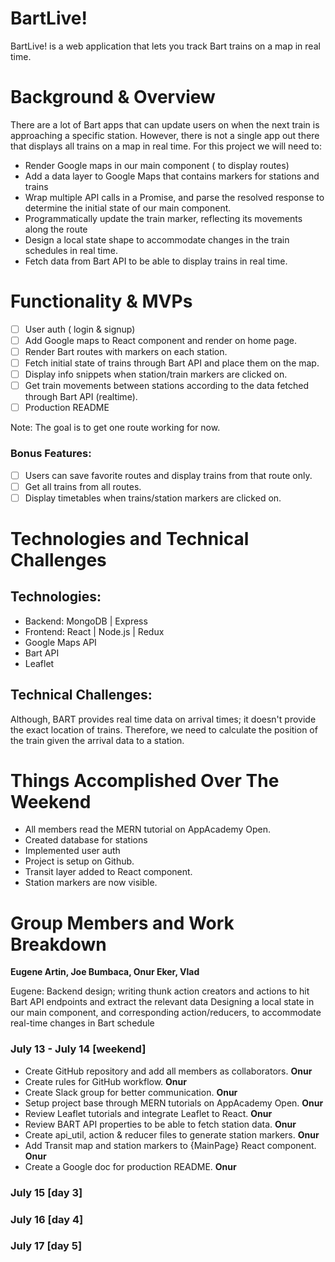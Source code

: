 # BartLive!

BartLive! is a web application that lets you track Bart trains on a map in real time. 

# Background & Overview

There are a lot of Bart apps that can update users on when the next train is approaching a specific station. However,  there is not a single app out there that displays all trains on a map in real time. For this project we will need to:

* Render Google maps in our main component ( to display routes)
* Add a data layer to Google Maps that contains markers for stations and trains
* Wrap multiple API calls in a Promise, and parse the resolved response to determine the initial state of our main component.
* Programmatically update the train marker, reflecting its movements along the route
* Design a local state shape to accommodate changes in the train schedules in real time.
* Fetch data from Bart API to be able to display trains in real time.


# Functionality & MVPs

- [ ] User auth ( login & signup)
- [ ] Add Google maps to React component and render on home page.
- [ ] Render Bart routes with markers on each station.
- [ ] Fetch initial state of trains through Bart API and place them on the map.
- [ ] Display info snippets when station/train markers are clicked on.
- [ ] Get train movements between stations according to the data fetched through Bart API (realtime).
- [ ] Production README

Note: The goal is to get one route working for now.

### Bonus Features:

- [ ] Users can save favorite routes and display trains from that route only.
- [ ] Get all trains from all routes.
- [ ] Display timetables when trains/station markers are clicked on.

# Technologies and Technical Challenges

## Technologies:

- Backend: MongoDB | Express
- Frontend: React | Node.js | Redux
- Google Maps API
- Bart API
- Leaflet

## Technical Challenges:

Although, BART provides real time data on arrival times; it doesn't provide the exact location of trains. Therefore, we need to calculate the position of the train given the arrival data to a station. 

# Things Accomplished Over The Weekend

* All members read the MERN tutorial on AppAcademy Open.
* Created database for stations
* Implemented user auth
* Project is setup on Github.
* Transit layer added to React component.
* Station markers are now visible.


# Group Members and Work Breakdown

**Eugene Artin, Joe Bumbaca, Onur Eker, Vlad**

Eugene: Backend design; writing thunk action creators and actions to hit Bart API endpoints and extract the relevant data
Designing a local state in our main component, and corresponding action/reducers, to accommodate real-time changes in Bart schedule

### July 13 - July 14 [weekend]

* Create GitHub repository and add all members as collaborators. **Onur**
* Create rules for GitHub workflow. **Onur**
* Create Slack group for better communication. **Onur**
* Setup project base through MERN tutorials on AppAcademy Open. **Onur**
* Review Leaflet tutorials and integrate Leaflet to React. **Onur**
* Review BART API properties to be able to fetch station data. **Onur**
* Create api_util, action & reducer files to generate station markers. **Onur**
* Add Transit map and station markers to {MainPage} React component. **Onur**
* Create a Google doc for production README. **Onur**


###  July 15 [day 3]




###  July 16 [day 4]




###  July 17 [day 5]
